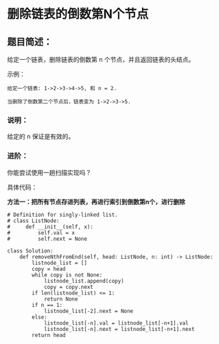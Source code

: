 # 删除链表的倒数第N个节点
## 题目简述：
给定一个链表，删除链表的倒数第 n 个节点，并且返回链表的头结点。


示例：

	给定一个链表: 1->2->3->4->5, 和 n = 2.
	
	当删除了倒数第二个节点后，链表变为 1->2->3->5.

### 说明：

给定的 n 保证是有效的。

### 进阶：

你能尝试使用一趟扫描实现吗？
    
具体代码：

**方法一：把所有节点存进列表，再进行索引到倒数第n个，进行删除**

	# Definition for singly-linked list.
	# class ListNode:
	#     def __init__(self, x):
	#         self.val = x
	#         self.next = None
	
	class Solution:
	    def removeNthFromEnd(self, head: ListNode, n: int) -> ListNode:
	        listnode_list = []
	        copy = head
	        while copy is not None:
	            listnode_list.append(copy)
	            copy = copy.next
	        if len(listnode_list) <= 1:
	            return None
	        if n == 1:
	            listnode_list[-2].next = None
	        else:
	            listnode_list[-n].val = listnode_list[-n+1].val
	            listnode_list[-n].next = listnode_list[-n+1].next
	        return head
